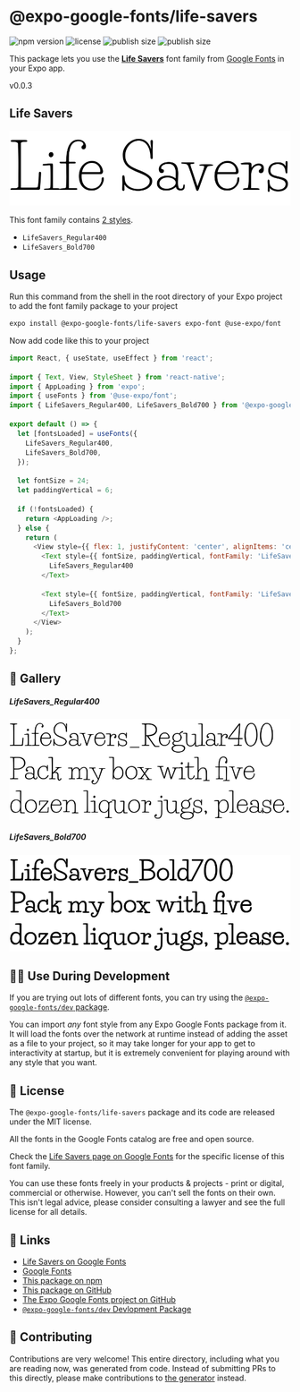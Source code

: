 # @expo-google-fonts/life-savers

![npm version](https://flat.badgen.net/npm/v/@expo-google-fonts/life-savers)
![license](https://flat.badgen.net/github/license/expo/google-fonts)
![publish size](https://flat.badgen.net/packagephobia/install/@expo-google-fonts/life-savers)
![publish size](https://flat.badgen.net/packagephobia/publish/@expo-google-fonts/life-savers)

This package lets you use the [**Life Savers**](https://fonts.google.com/specimen/Life+Savers) font family from [Google Fonts](https://fonts.google.com/) in your Expo app.

v0.0.3

## Life Savers

![Life Savers](./font-family.png)

This font family contains [2 styles](#-gallery).

- `LifeSavers_Regular400`
- `LifeSavers_Bold700`

## Usage

Run this command from the shell in the root directory of your Expo project to add the font family package to your project
```sh
expo install @expo-google-fonts/life-savers expo-font @use-expo/font
```

Now add code like this to your project
```js
import React, { useState, useEffect } from 'react';

import { Text, View, StyleSheet } from 'react-native';
import { AppLoading } from 'expo';
import { useFonts } from '@use-expo/font';
import { LifeSavers_Regular400, LifeSavers_Bold700 } from '@expo-google-fonts/life-savers';

export default () => {
  let [fontsLoaded] = useFonts({
    LifeSavers_Regular400,
    LifeSavers_Bold700,
  });

  let fontSize = 24;
  let paddingVertical = 6;

  if (!fontsLoaded) {
    return <AppLoading />;
  } else {
    return (
      <View style={{ flex: 1, justifyContent: 'center', alignItems: 'center' }}>
        <Text style={{ fontSize, paddingVertical, fontFamily: 'LifeSavers_Regular400' }}>
          LifeSavers_Regular400
        </Text>

        <Text style={{ fontSize, paddingVertical, fontFamily: 'LifeSavers_Bold700' }}>
          LifeSavers_Bold700
        </Text>
      </View>
    );
  }
};

```

## 🔡 Gallery

##### LifeSavers_Regular400
![LifeSavers_Regular400](./04d39ceac525bd7119947e50ca506cd62efc8803e38347a7b1d07e401463bcee.ttf.png)

##### LifeSavers_Bold700
![LifeSavers_Bold700](./362b7da392f70200e34ca8d939a7739b45fdd4cb54b9aee41f6a1db39d13a08b.ttf.png)


## 👩‍💻 Use During Development

If you are trying out lots of different fonts, you can try using the [`@expo-google-fonts/dev` package](https://github.com/expo/google-fonts/tree/master/font-packages/dev#readme).

You can import *any* font style from any Expo Google Fonts package from it. It will load the fonts
over the network at runtime instead of adding the asset as a file to your project, so it may take longer
for your app to get to interactivity at startup, but it is extremely convenient
for playing around with any style that you want.

## 📖 License

The `@expo-google-fonts/life-savers` package and its code are released under the MIT license.

All the fonts in the Google Fonts catalog are free and open source.

Check the [Life Savers page on Google Fonts](https://fonts.google.com/specimen/Life+Savers) for the specific license of this font family.

You can use these fonts freely in your products & projects - print or digital, commercial or otherwise. However, you can't sell the fonts on their own. This isn't legal advice, please consider consulting a lawyer and see the full license for all details.

## 🔗 Links

- [Life Savers on Google Fonts](https://fonts.google.com/specimen/Life+Savers)
- [Google Fonts](https://fonts.google.com/)
- [This package on npm](https://www.npmjs.com/package/@expo-google-fonts/life-savers)
- [This package on GitHub](https://github.com/expo/google-fonts/tree/master/font-packages/life-savers)
- [The Expo Google Fonts project on GitHub](https://github.com/expo/google-fonts)
- [`@expo-google-fonts/dev` Devlopment Package](https://github.com/expo/google-fonts/tree/master/font-packages/dev)


## 🤝 Contributing

Contributions are very welcome! This entire directory, including what you are reading now, was generated from code. Instead of submitting PRs to this directly, please make contributions to [the generator](https://github.com/expo/google-fonts/tree/master/packages/generator) instead.
